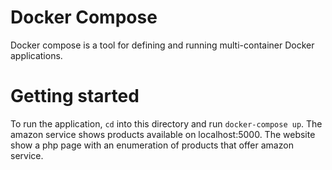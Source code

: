 # Docker Compose

Docker compose is a tool for defining and running multi-container Docker applications.


# Getting started

To run the application, `cd` into this directory and run `docker-compose up`. 
The amazon service shows products available on localhost:5000.
The website show a php page with an enumeration of products that offer amazon service.
